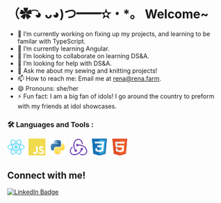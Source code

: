 # （✿ ͡◕ ᴗ◕)つ━━✫・*。 Welcome~


- 🔭 I’m currently working on fixing up my projects, and learning to be familar with TypeScript.
- 🌱 I’m currently learning Angular.
- 👯 I’m looking to collaborate on learning DS&A.
- 🤔 I’m looking for help with DS&A.
- 💬 Ask me about my sewing and knitting projects!
- 📫 How to reach me: Email me at rena@rena.farm.
- 😄 Pronouns: she/her
- ⚡ Fun fact: I am a big fan of idols! I go around the country to preform with my friends at idol showcases.



### :hammer_and_wrench: Languages and Tools :
<div>

  <img src="https://github.com/devicons/devicon/blob/master/icons/react/react-original.svg" title="React" alt="React" width="40"   height="40"/>&nbsp;
  <img src="https://github.com/devicons/devicon/blob/master/icons/javascript/javascript-plain.svg" title="JS" alt="JS" wdith="40" height="40"/>&nbsp;
  <img src="https://github.com/devicons/devicon/blob/master/icons/python/python-original.svg" title="PY" alt="PY" wdith="40" height="40"/>&nbsp;
  <img src="https://github.com/devicons/devicon/blob/master/icons/redux/redux-original.svg" title="Redux" alt="Redux" wdith="40" height="40"/>&nbsp;
  <img src="https://github.com/devicons/devicon/blob/master/icons/css3/css3-original.svg" title="CSS" alt="CSS" wdith="40" height="40"/>&nbsp;
  <img src="https://github.com/devicons/devicon/blob/master/icons/html5/html5-original.svg" title="CSS" alt="CSS" wdith="40" height="40"/>&nbsp; 
</div>



## Connect with me!
<div id="badges">
  <a href="https://www.linkedin.com/in/lorena-s-a4a106275">
    <img src="https://img.shields.io/badge/LinkedIn-blue?style=for-the-badge&logo=linkedin&logoColor=white" alt="LinkedIn Badge"/>
  </a>
</div>

